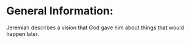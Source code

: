 # General Information:

Jeremiah describes a vision that God gave him about things that would happen later.
